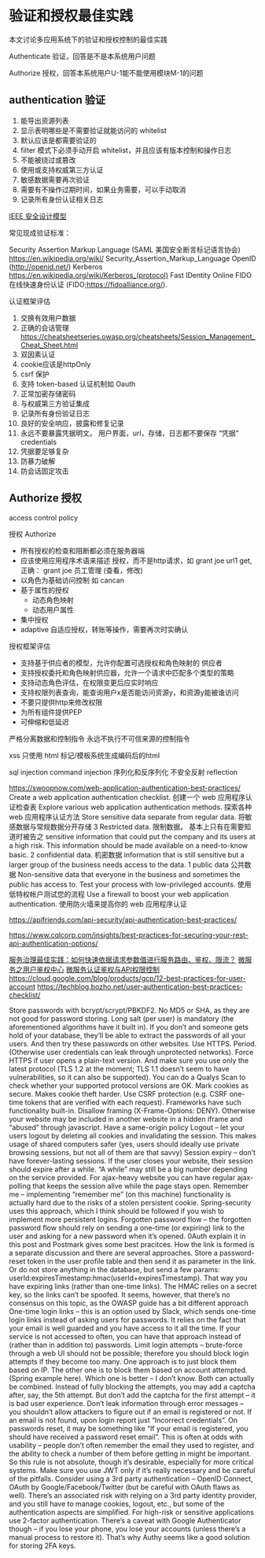 # 验证和授权最佳实践

本文讨论多应用系统下的验证和授权控制的最佳实践

Authenticate 验证，回答是不是本系统用户问题

Authorize 授权，回答本系统用户U-1能不能使用模块M-1的问题

## authentication 验证

1. 能导出资源列表
2. 显示表明哪些是不需要验证就能访问的 whitelist
3. 默认应该是都需要验证的
4. filter 模式下必须手动开启 whitelist，并且应该有版本控制和操作日志
5. 不能被绕过或篡改
6. 使用或支持权威第三方认证
7. 敏感数据需要再次验证
8. 需要有不操作过期时间，如果业务需要，可以手动取消
9. 记录所有身份认证相关日志

[IEEE 安全设计模型](https://cybersecurity.ieee.org/blog/2016/06/02/design-best-practices-for-an-authentication-system/)

常见现成验证标准：

Security Assertion Markup Language (SAML 美国安全断言标记语言协会)
    https://en.wikipedia.org/wiki/ Security_Assertion_Markup_Language
OpenID (http://openid.net/)
Kerberos https://en.wikipedia.org/wiki/Kerberos_(protocol)
Fast IDentity Online FIDO 在线快速身份认证
    (FIDO;https://fidoalliance.org/).

认证框架评估
1. 交换有效用户数据
2. 正确的会话管理 https://cheatsheetseries.owasp.org/cheatsheets/Session_Management_Cheat_Sheet.html
3. 双因素认证
4. cookie应该是httpOnly
5. csrf 保护
6. 支持 token-based 认证机制如 Oauth
7. 正常加密存储密码
8. 与权威第三方验证集成
9. 记录所有身份验证日志
10. 良好的安全响应，披露和修复记录
11. 永远不要暴露凭据明文。 用户界面，url，存储，日志都不要保存 “凭据” credentials
12. 凭据要足够复杂
13. 防暴力破解
14. 防会话固定攻击

## Authorize 授权

access control policy

授权 Authorize
+ 所有授权的检查和阻断都必须在服务器端
+ 应该使用应用程序术语来描述 授权，而不是http请求，如 grant joe url1 get,正确： grant joe 员工管理 (查看，修改)
+ 以角色为基础访问控制 如 cancan
+ 基于属性的授权
  + 动态角色映射
  + 动态用户属性
+ 集中授权
+ adaptive 自适应授权，转账等操作，需要再次时实确认

授权框架评估
+ 支持基于供应者的模型，允许你配置可选授权和角色映射的 供应者
+ 支持授权委托和角色映射供应器，允许一个请求中匹配多个类型的策略
+ 支持动态角色评估，在权限变更后应实时响应
+ 支持权限列表查询，能查询用户x是否能访问资源y，和资源y能被谁访问
+ 不要只提供http来修改权限
+ 为所有组件提供PEP
+ 可伸缩和低延迟

严格分离数据和控制指令
永远不执行不可信来源的控制指令

xss
  只使用 html 标记/模板系统生成编码后的html

sql injection
command injection
序列化和反序列化
不安全反射  reflection

https://swoopnow.com/web-application-authentication-best-practices/
Create a web application authentication checklist. 创建一个 web 应用程序认证检查表
Explore various web application authentication methods. 探索各种 web 应用程序认证方法
Store sensitive data separate from regular data. 将敏感数据与常规数据分开存储
    3 Restricted data. 限制数据。 基本上只有在需要知道时被告之
    sensitive information that could put the company and its users at a high risk.
    This information should be made available on a need-to-know basic.
    2 confidential data. 机密数据
    information that is still sensitive but a larger group of the business needs access to the data.
    1 public data 公共数据
    Non-sensitive data that everyone in the business and sometimes the public has access to.
Test your process with low-privileged accounts. 使用低特权帐户测试您的流程
Use a firewall to boost your web application authentication. 使用防火墙来提高你的 web 应用程序认证

https://apifriends.com/api-security/api-authentication-best-practices/

https://www.cqlcorp.com/insights/best-practices-for-securing-your-rest-api-authentication-options/

[服务治理最佳实践：如何快速依据请求参数值进行服务路由、鉴权、限流？](https://www.jianshu.com/p/fea1ba609edc)
[微服务之用户鉴权中心](https://zhuanlan.zhihu.com/p/107814066)
[微服务认证鉴权与API权限控制](http://www.mobabel.net/%E6%80%BB%E7%BB%93%E5%BE%AE%E6%9C%8D%E5%8A%A1%E8%AE%A4%E8%AF%81%E9%89%B4%E6%9D%83%E4%B8%8Eapi%E6%9D%83%E9%99%90%E6%8E%A7%E5%88%B6/)
https://cloud.google.com/blog/products/gcp/12-best-practices-for-user-account
https://techblog.bozho.net/user-authentication-best-practices-checklist/

Store passwords with bcrypt/scrypt/PBKDF2. No MD5 or SHA, as they are not good for password storing. Long salt (per user) is mandatory (the aforementioned algorithms have it built in). If you don’t and someone gets hold of your database, they’ll be able to extract the passwords of all your users. And then try these passwords on other websites.
Use HTTPS. Period. (Otherwise user credentials can leak through unprotected networks). Force HTTPS if user opens a plain-text version. And make sure you use only the latest protocol (TLS 1.2 at the moment; TLS 1.1 doesn’t seem to have vulnerabilities, so it can also be supported). You can do a Qualys Scan to check whether your supported protocol versions are OK.
Mark cookies as secure. Makes cookie theft harder.
Use CSRF protection (e.g. CSRF one-time tokens that are verified with each request). Frameworks have such functionality built-in.
Disallow framing (X-Frame-Options: DENY). Otherwise your website may be included in another website in a hidden iframe and “abused” through javascript.
Have a same-origin policy
Logout – let your users logout by deleting all cookies and invalidating the session. This makes usage of shared computers safer (yes, users should ideally use private browsing sessions, but not all of them are that savvy)
Session expiry – don’t have forever-lasting sessions. If the user closes your website, their session should expire after a while. “A while” may still be a big number depending on the service provided. For ajax-heavy website you can have regular ajax-polling that keeps the session alive while the page stays open.
Remember me – implementing “remember me” (on this machine) functionality is actually hard due to the risks of a stolen persistent cookie. Spring-security uses this approach, which I think should be followed if you wish to implement more persistent logins.
Forgotten password flow – the forgotten password flow should rely on sending a one-time (or expiring) link to the user and asking for a new password when it’s opened. 0Auth explain it in this post and Postmark gives some best pracitces. How the link is formed is a separate discussion and there are several approaches. Store a password-reset token in the user profile table and then send it as parameter in the link. Or do not store anything in the database, but send a few params: userId:expiresTimestamp:hmac(userId+expiresTimestamp). That way you have expiring links (rather than one-time links). The HMAC relies on a secret key, so the links can’t be spoofed. It seems, however, that there’s no consensus on this topic, as the OWASP guide has a bit different approach
One-time login links – this is an option used by Slack, which sends one-time login links instead of asking users for passwords. It relies on the fact that your email is well guarded and you have access to it all the time. If your service is not accessed to often, you can have that approach instead of (rather than in addition to) passwords.
Limit login attempts – brute-force through a web UI should not be possible; therefore you should block login attempts if they become too many. One approach is to just block them based on IP. The other one is to block them based on account attempted. (Spring example here). Which one is better – I don’t know. Both can actually be combined. Instead of fully blocking the attempts, you may add a captcha after, say, the 5th attempt. But don’t add the captcha for the first attempt – it is bad user experience.
Don’t leak information through error messages – you shouldn’t allow attackers to figure out if an email is registered or not. If an email is not found, upon login report just “Incorrect credentials”. On passwords reset, it may be something like “If your email is registered, you should have received a password reset email”. This is often at odds with usability – people don’t often remember the email they used to register, and the ability to check a number of them before getting in might be important. So this rule is not absolute, though it’s desirable, especially for more critical systems.
Make sure you use JWT only if it’s really necessary and be careful of the pitfalls.
Consider using a 3rd party authentication – OpenID Connect, OAuth by Google/Facebook/Twitter (but be careful with OAuth flaws as well). There’s an associated risk with relying on a 3rd party identity provider, and you still have to manage cookies, logout, etc., but some of the authentication aspects are simplified.
For high-risk or sensitive applications use 2-factor authentication. There’s a caveat with Google Authenticator though – if you lose your phone, you lose your accounts (unless there’s a manual process to restore it). That’s why Authy seems like a good solution for storing 2FA keys.